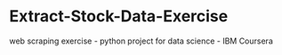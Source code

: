 # Extract-Stock-Data-Exercise
web scraping exercise - python project for data science - IBM Coursera
